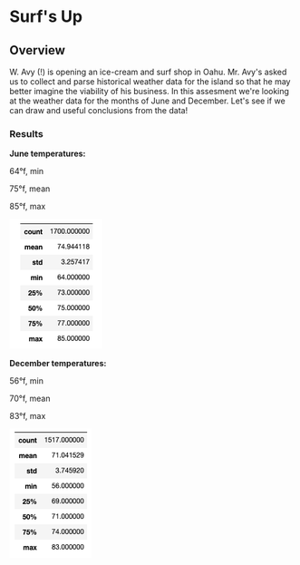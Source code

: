 # Surf's Up

## Overview
W. Avy (!) is opening an ice-cream and surf shop in Oahu. Mr. Avy's asked us to collect and parse historical weather data for the island so that he may better imagine the viability of his business. In this assesment we're looking at the weather data for the months of June and December. Let's see if we can draw and useful conclusions from the data!

### Results

**June temperatures:**

64°f, min

75°f, mean

85°f, max

![June](https://github.com/watsonlarry/surfs_up/blob/main/resources/june_data.png)

**December temperatures:**

56°f, min

70°f, mean

83°f, max

![december](https://github.com/watsonlarry/surfs_up/blob/main/resources/december_data.png)
